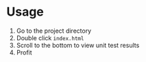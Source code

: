 # Usage
1. Go to the project directory
2. Double click `index.html`
3. Scroll to the bottom to view unit test results
4. Profit